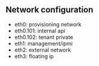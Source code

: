 ## Network configuration

- eth0: provisioning network
- eth0.101: internal api
- eth0.102: tenant private
- eth1: management/ipmi
- eth2: external network
- eth3: floating ip
